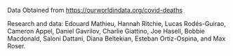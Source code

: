Data Obtained from https://ourworldindata.org/covid-deaths

Research and data: Edouard Mathieu, Hannah Ritchie, Lucas Rodés-Guirao, Cameron Appel, Daniel Gavrilov, Charlie Giattino, Joe Hasell, Bobbie Macdonald,
Saloni Dattani, Diana Beltekian, Esteban Ortiz-Ospina, and Max Roser.
